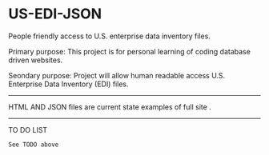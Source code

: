 # US-EDI-JSON

People friendly access to U.S. enterprise data inventory files.

Primary purpose: This project is for personal learning of coding database driven websites.  

Seondary purpose: Project will allow human readable access U.S. Enterprise Data Inventory (EDI) files. 


*************************************
HTML AND JSON files are current state examples of full site .
*************************************

TO DO LIST

    See TODO above


    
